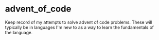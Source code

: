 # advent_of_code
Keep record of my attempts to solve advent of code problems. These will typically be in languages I'm new to as a way to learn the fundamentals of the language.
